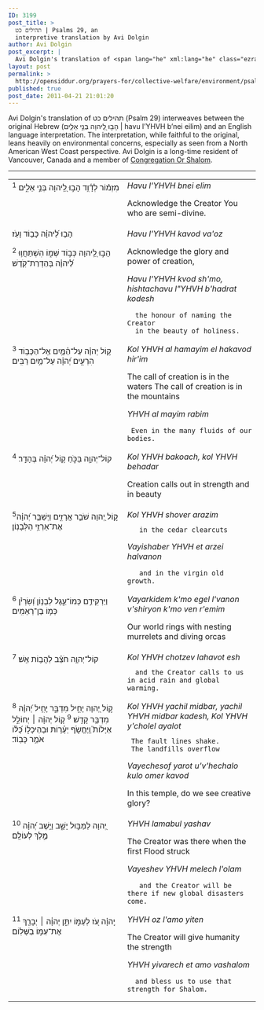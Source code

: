```yaml
---
ID: 3199
post_title: >
  תהילים כט | Psalms 29, an
  interpretive translation by Avi Dolgin
author: Avi Dolgin
post_excerpt: |
  Avi Dolgin's translation of <span lang="he" xml:lang="he" class="ezra">תהילים כט</span> (Psalm 29) interweaves between the original Hebrew (<span lang="he" xml:lang="he" class="ezra">הָב֣וּ לַֽ֭יהוָה בְּנֵ֣י אֵלִ֑ים</span> | havu l’YHVH b’nei eilim) and an English language interpretation. The interpretation, while faithful to the original, leans heavily on environmental concerns, especially as seen from a North American West Coast perspective.
layout: post
permalink: >
  http://opensiddur.org/prayers-for/collective-welfare/environment/psalms-29-an-interpretive-translation/
published: true
post_date: 2011-04-21 21:01:20
---
```

Avi Dolgin's translation of <span lang="he" class="liturgy">תהילים כט</span> (Psalm 29) interweaves between the original Hebrew (<span lang="he" class="liturgy">הָב֣וּ לַֽ֭יהוָה בְּנֵ֣י אֵלִ֑ים</span> | havu l’YHVH b’nei eilim) and an English language interpretation. The interpretation, while faithful to the original, leans heavily on environmental concerns, especially as seen from a North American West Coast perspective. Avi Dolgin is a long-time resident of Vancouver, Canada and a member of <a href="http://orshalom.ca">Congregation Or Shalom</a>.

<hr />

<table style="margin-left: auto;margin-right: auto;">
<tbody>
<tr>
<td style="vertical-align:top;" width="46%">
<div class="liturgy"><span lang="he">
<sup>1</sup> מִזְמ֗וֹר לְדָ֫וִ֥ד
הָב֣וּ לַֽ֭יהוָה בְּנֵ֣י אֵלִ֑ים
</span></div></td>
 
<td style="vertical-align:top;" width="53%"><div class="english">
<em>Havu l'YHVH bnei elim </em>

Acknowledge the Creator 
   You who are semi-divine. 
</td>
</tr>
<tr>
<td style="vertical-align:top;" width="46%">
<div class="liturgy"><span lang="he">
הָב֥וּ לַ֝יהוָ֗ה כָּב֥וֹד וָעֹֽז׃

<sup>2</sup> הָב֣וּ לַֽ֭יהוָה כְּב֣וֹד שְׁמ֑וֹ
הִשְׁתַּחֲו֥וּ לַ֝יהוָ֗ה בְּהַדְרַת־קֹֽדֶשׁ׃
</span></div></td>
 
<td style="vertical-align:top;" width="53%"><div class="english">
<em>Havu l'YHVH kavod va'oz </em>

Acknowledge the glory and power of creation, 

<em>Havu l'YHVH kvod sh'mo, 
hishtachavu l"YHVH b'hadrat kodesh </em>

      the honour of naming the Creator 
      in the beauty of holiness. 
</td>
</tr>
<tr>
<td style="vertical-align:top;" width="46%">
<div class="liturgy"><span lang="he">
<sup>3</sup> ק֥וֹל יְהוָ֗ה עַל־הַ֫מָּ֥יִם
אֵֽל־הַכָּב֥וֹד הִרְעִ֑ים
יְ֝הוָ֗ה עַל־מַ֥יִם רַבִּֽים׃
</span></div></td>
 
<td style="vertical-align:top;" width="53%"><div class="english">
<em>Kol YHVH al hamayim 
el hakavod hir'im </em>

The call of creation is in the waters 
The call of creation is in the mountains 

<em>YHVH al mayim rabim </em>

     Even in the many fluids of our bodies. 
</td>
</tr>
<tr>
<td style="vertical-align:top;" width="46%">
<div class="liturgy"><span lang="he">
<sup>4</sup> קוֹל־יְהוָ֥ה בַּכֹּ֑חַ
ק֥וֹל יְ֝הוָ֗ה בֶּהָדָֽר׃
</span></div></td>
 
<td style="vertical-align:top;" width="53%"><div class="english">
<em>Kol YHVH bakoach,
 kol YHVH behadar </em>

Creation calls out in strength and in beauty 
</td>
</tr>
<tr>
<td style="vertical-align:top;" width="46%">
<div class="liturgy"><span lang="he">
<sup>5</sup>ק֣וֹל יְ֭הוָה שֹׁבֵ֣ר אֲרָזִ֑ים 
וַיְשַׁבֵּ֥ר יְ֝הוָ֗ה אֶת־אַרְזֵ֥י הַלְּבָנֽוֹן׃
</span></div></td>
 
<td style="vertical-align:top;" width="53%"><div class="english">
<em>Kol YHVH shover arazim </em>

       in the cedar clearcuts 

<em>Vayishaber YHVH et arzei halvanon </em>

       and in the virgin old growth. 
</td>
</tr>
<tr>
<td style="vertical-align:top;" width="46%">
<div class="liturgy"><span lang="he">
<sup>6</sup> וַיַּרְקִידֵ֥ם כְּמוֹ־עֵ֑גֶל
לְבָנ֥וֹן וְ֝שִׂרְיֹ֗ן כְּמ֣וֹ בֶן־רְאֵמִֽים׃
</span></div></td>
 
<td style="vertical-align:top;" width="53%"><div class="english">
<em>Vayarkidem k'mo egel 
l'vanon v'shiryon k'mo ven r'emim </em>

Our world rings with nesting murrelets and diving orcas 
</td>
</tr>
<tr>
<td style="vertical-align:top;" width="46%">
<div class="liturgy"><span lang="he">
<sup>7</sup> קוֹל־יְהוָ֥ה חֹצֵ֗ב לַהֲב֥וֹת אֵֽשׁ׃
</span></div></td>
 
<td style="vertical-align:top;" width="53%"><div class="english">
<em>Kol YHVH chotzev lahavot esh </em>

      and the Creator calls to us in acid rain and global warming. 
</td>
</tr>
<tr>
<td style="vertical-align:top;" width="46%">
<div class="liturgy"><span lang="he">
<sup>8</sup> ק֣וֹל יְ֭הוָה יָחִ֣יל מִדְבָּ֑ר
יָחִ֥יל יְ֝הוָ֗ה מִדְבַּ֥ר קָדֵֽשׁ׃
<sup>9</sup> ק֤וֹל יְהוָ֨ה ׀ יְחוֹלֵ֣ל אַיָּלוֹת֮ וַֽיֶּחֱשֹׂ֪ף יְעָ֫ר֥וֹת
וּבְהֵיכָל֑וֹ
כֻּ֝לּ֗וֹ אֹמֵ֥ר כָּבֽוֹד׃
</span></div></td>
 
<td style="vertical-align:top;" width="53%"><div class="english">
<em>Kol YHVH yachil midbar, 
yachil YHVH midbar kadesh,
Kol YHVH y'cholel ayalot </em> 

     The fault lines shake. 
     The landfills overflow 

<em>Vayechesof yarot 
u'v'hechalo 
kulo omer kavod </em>

In this temple, do we see creative glory? 
</td>
</tr>
<tr>
<td style="vertical-align:top;" width="46%">
<div class="liturgy"><span lang="he">
<sup>10</sup> יְ֭הוָה לַמַּבּ֣וּל יָשָׁ֑ב
וַיֵּ֥שֶׁב יְ֝הוָ֗ה מֶ֣לֶךְ לְעוֹלָֽם׃
</span></div></td>
 
<td style="vertical-align:top;" width="53%"><div class="english">
<em>YHVH lamabul yashav </em>

The Creator was there when the first Flood struck 

<em>Vayeshev YHVH melech l'olam</em> 

       and the Creator will be there if new global disasters come. 
</td>
</tr>
<tr>
<td style="vertical-align:top;" width="46%">
<div class="liturgy"><span lang="he">
<sup>11</sup> יְֽהוָ֗ה עֹ֭ז לְעַמּ֣וֹ יִתֵּ֑ן
יְהוָ֓ה ׀ יְבָרֵ֖ךְ אֶת־עַמּ֣וֹ בַשָּׁלֽוֹם׃
</span></div></td>
 
<td style="vertical-align:top;" width="53%"><div class="english">
<em>YHVH oz l'amo yiten </em>

The Creator will give humanity the strength 

<em>YHVH yivarech et amo vashalom </em>

      and bless us to use that strength for Shalom. 
</td>
</tr>
</tbody></table>